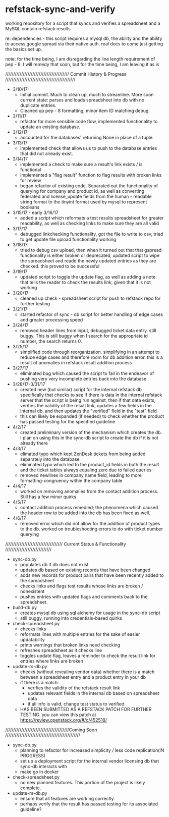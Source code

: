 # refstack-sync-and-verify
working repository for a script that syncs and verifies a spreadsheet and a
MySQL contain refstack results

re: dependencies - this script requires a mysql db, the ability and the ability
to access google spread via their native auth. real docs to come
just getting
the basics set up.

note: for the time being, I am disregarding the line length requirement of
pep - 8. I will remedy that soon, but for the time being, I am leaving it as is

//////////////////////////////////////// Commit History & Progress ////////////////////////////////////////////

* 3/10/17:
    - Initial commit. Much to clean up, much to streamline. More soon
        current state: parses and loads spreadsheet into db with no duplicate
        entries.
    - Cleaned up pep - 8 formatting, minor item ID matching debug
* 3/11/17
    - refactor for more sensible code flow, implemented functionality
        to update an existing database.
* 3/12/17
    - accounted for the databases' returning None in place of a tuple.
* 3/13/17
    - implemented check that allows us to push to the database entries that
        did not already exist.
* 3/14/17
    - implemented a check to make sure a result's link exists / is
        functional
    - implemented a "flag result" function to flag results with broken links for
        review
    - began refactor of existing code. Separated out the functionality of querying
        for company and product id, as well as converting federated and license_update
        fields from the human - readable string format to the tinyint format used by
        mysql to represent booleans
* 3/15/17 - early 3/16/17
    - added a script which reformats a test results spreadsheet for greater
        readability, as well as checking links to make sure they are all valid
* 3/17/17
    - debugged linkchecking functionality, got the file to write to csv, tried to get
        update file upload functionality working
* 3/18/17
    - tried to debug csv upload, then when it turned out that that gspread functionality
        is either broken or deprecated, updated script to wipe the spreadsheet and readd
        the newly updated entries as they are checked. this proved to be successful
* 3/19/17
    - updated script to toggle the update flag, as well as adding a note that tells the
        reader to check the results link, given that it is not working
* 3/20/17
    - cleaned up check - spreadsheet script for push to refstack repo for further testing
* 3/21/17
    - started refactor of sync - db script for better handling of edge cases and greater
        processing speed
* 3/24/17
    - removed header lines from input, debugged ticket data entry. still buggy. This is
        still buggy
        when I search for the appropriate id number, the search returns 0.
* 3/25/17
    - simplified code through reorganization. simplifying in an attempt to reduce edge
        cases and therefore room for db addition error. this is a result of anomalies in
        refstack result addition process
* 3/27/17
    - eliminated bug which caused the script to fail in the endeavor of pushing very
        very incomplete entries back into the database.
* 3/28/17-3/31/17
    - created new (but similar) script for the internal refstack db specifically that checks to
      see if there is data in the internal refstack server that the script is being run against,
      then if that data exists, verifies the validity of the result link, updates a few fields
      in the internal db, and then updates the "verified" field in the "test" field
    - this can likely be expanded (if needed) to check whether the product has passed testing for
      the specified guideline
* 4/2/17
    - created preliminary version of the mechanism which creates the db. I plan on using this in
      the sync-db script to create the db if it is not already there
* 4/3/17
    - elimated typo which kept ZenDesk tickets from being added separately into the database
    - eliminated typo which led to the product_id fields in both the result and the ticket tables
      always equaling zero due to failed queries
    - removed newlines in company name field, leading to more formatting-congruency within the
      company table
* 4/4/17
    - worked on removing anomalies from the contact addition process. Still has a few minor quirks
* 4/5/17
    - contact addition process remedied; the phenomena which caused the header row to be added
      into the db has been fixed as well.
* 4/6/17
    - removed error which did not allow for the addition of product types to the db. worked on
      troubleshooting errors to do with ticket number querying

//////////////////////////////////// Current Status & Functionality /////////////////////////////

* sync-db.py
  - populates db if db does not exist
  - updates db based on existing records that have been changed
  - adds new records for product pairs that have been recently added to the spreadsheet
  - checks links and flags test results whose links are broken / nonexistent
  - pushes entries with updated flags and comments back to the spreadsheet.
* build-db.py
  - creates mysql db using sql alchemy for usage in the sync-db script
  - still buggy, running into credentials-based quirks
* check-spreadsheet.py
  - checks links
  - reformats lines with multiple entries for the sake of easier updatability
  - prints warnings that broken links need checking
  - refreshes spreadsheet as it checks line
  - toggles update flag, leaves a reminder to check the result link for entries where links
        are broken
* update-rs-db.py
  - checks (without revealing vendor data) whether there is a match between a spreadsheet
    entry and a product entry in your db
  - if there is a match:
    * verifies the validity of the refstack result link
    * updates relevant fields in the internal db based on spreadsheet data
    * if all info is valid, change test status to verified
  - HAS BEEN SUBMITTED AS A REFSTACK PATCH FOR FURTHER TESTING. you can view this patch at
    https://review.openstack.org/#/c/452518/

////////////////////////////////////////Coming Soon ///////////////////////////////////////////////

* sync-db.py
  - planning to refactor for increased simplicity / less code replication(IN PROGRESS)
  - set up a deployment script for the internal vendor licensing db that sync-db interacts
    with
  - make go in docker
* check-spreadsheet.py
  - no new planned features. This portion of the project is likely complete.
* update-rs-db.py
  - ensure that all features are working correctly.
  - perhaps verify that the result has passed testing for its associated guideline?
